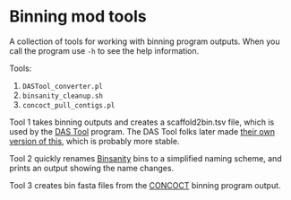 # Binning mod tools

A collection of tools for working with binning program outputs. When you call the program use ```-h``` to see the help information.

Tools:

1. ```DASTool_converter.pl```
2. ```binsanity_cleanup.sh```
3. ```concoct_pull_contigs.pl```

Tool 1 takes binning outputs and creates a scaffold2bin.tsv file, which is used by the [DAS Tool](https://github.com/cmks/DAS_Tool) program. The DAS Tool folks later made [their own version of this](https://github.com/cmks/DAS_Tool/blob/master/src/Fasta_to_Scaffolds2Bin.sh), which is probably more stable.

Tool 2 quickly renames [Binsanity](https://github.com/edgraham/BinSanity) bins to a simplified naming scheme, and prints an output showing the name changes.

Tool 3 creates bin fasta files from the [CONCOCT](https://github.com/BinPro/CONCOCT) binning program output. 
